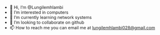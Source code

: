 - 👋 Hi, I’m @Lungilemhlambi
- 👀 I’m interested in computers
- 🌱 I’m currently learning network systems 
- 💞️ I’m looking to collaborate on github
- 📫 How to reach me you can email me at lungilemhlambi028@gmail.com 

<!---
Lungilemhlambi/Lungilemhlambi is a ✨ special ✨ repository because its `README.md` (this file) appears on your GitHub profile.
You can click the Preview link to take a look at your changes.
--->
